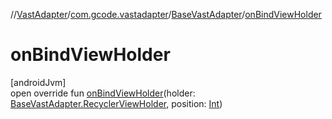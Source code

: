 //[VastAdapter](../../../index.md)/[com.gcode.vastadapter](../index.md)/[BaseVastAdapter](index.md)/[onBindViewHolder](on-bind-view-holder.md)

# onBindViewHolder

[androidJvm]\
open override fun [onBindViewHolder](on-bind-view-holder.md)(holder: [BaseVastAdapter.RecyclerViewHolder](-recycler-view-holder/index.md), position: [Int](https://kotlinlang.org/api/latest/jvm/stdlib/kotlin/-int/index.html))
